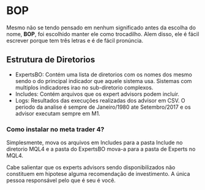 # BOP

Mesmo não se tendo
pensado em nenhum significado antes da escolha do nome, **BOP**, foi escolhido
manter ele como trocadilho. Alem disso, ele é fácil escrever porque tem três
letras e é de fácil pronúncia.

## Estrutura de Diretorios

* ExpertsBO: Contém uma lista de diretorios com os nomes dos mesmo sendo o
             do principal indicador que aquele sistema usa. Sistemas com
             multiplos indicadores irao no sub-diretorio complexos.
* Includes: Contém arquivos que os expert advisors podem incluir.
* Logs: Resultados das execuções realizadas dos advisor em CSV. O periodo
        da analise é sempre de Janeiro/1980 ate Setembro/2017 e os advisor
        executam sempre em M1.

### Como instalar no meta trader 4?

Simplesmente, mova os arquivos em Includes para a pasta Include no diretorio
MQL4 e a pasta do ExpertsBO mova-a para a pasta de Experts no MQL4.

Cabe salientar que os experts advisors sendo disponibilizados não constituem
em hipotese alguma recomendação de investimento. A única pessoa responsável
pelo que é seu é você.
